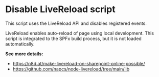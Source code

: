 # Disable LiveReload script

This script uses the LiveReload API and disables registered events.

LiveReload enables auto-reload of page using local development. 
This script is integrated to the SPFx build process, but it is not loaded automatically.

**See more details:**
 - https://n8d.at/make-livereload-on-sharepoint-online-possible/
 - https://github.com/napcs/node-livereload/tree/main/lib
